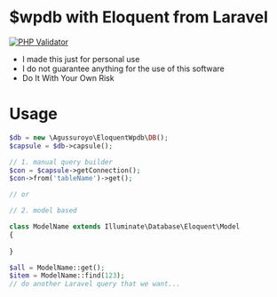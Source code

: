 # $wpdb with Eloquent from Laravel

[![PHP Validator](https://github.com/jonyextenz/eloquent-wpdb/actions/workflows/php.yml/badge.svg)](https://github.com/jonyextenz/eloquent-wpdb/actions/workflows/php.yml)

- I made this just for personal use
- I do not guarantee anything for the use of this software
- Do It With Your Own Risk

# Usage

```php
$db = new \Agussuroyo\EloquentWpdb\DB();
$capsule = $db->capsule();

// 1. manual query builder
$con = $capsule->getConnection();
$con->from('tableName')->get();

// or 

// 2. model based

class ModelName extends Illuminate\Database\Eloquent\Model
{
    
}

$all = ModelName::get();
$item = ModelName::find(123);
// do another Laravel query that we want...
```